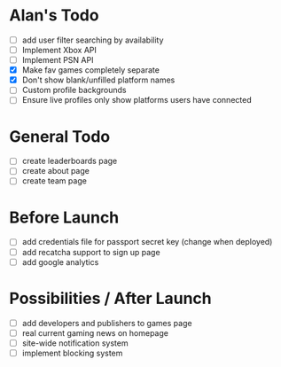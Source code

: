 # Alan's Todo
- [ ] add user filter searching by availability
- [ ] Implement Xbox API
- [ ] Implement PSN API
- [X] Make fav games completely separate
- [X] Don't show blank/unfilled platform names
- [ ] Custom profile backgrounds
- [ ] Ensure live profiles only show platforms users have connected

# General Todo
- [ ] create leaderboards page
- [ ] create about page
- [ ] create team page

# Before Launch
- [ ] add credentials file for passport secret key (change when deployed)
- [ ] add recatcha support to sign up page
- [ ] add google analytics

# Possibilities / After Launch
- [ ] add developers and publishers to games page
- [ ] real current gaming news on homepage
- [ ] site-wide notification system
- [ ] implement blocking system
